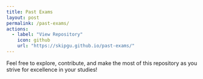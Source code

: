 ```yaml
---
title: Past Exams
layout: post
permalink: /past-exams/
actions:
  - label: "View Repository"
    icon: github
    url: "https://skipgu.github.io/past-exams/"
---
```


<!-- This is just a fallback page, the subpage ./past-exams/ is a stand-alone
  subpage. Hence, this page will only be displayed in case the subpage is
  temporarily disabled. -->

Feel free to explore, contribute, and make the most of this repository as you
strive for excellence in your studies!
